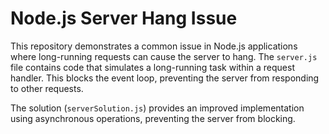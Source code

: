 # Node.js Server Hang Issue

This repository demonstrates a common issue in Node.js applications where long-running requests can cause the server to hang.  The `server.js` file contains code that simulates a long-running task within a request handler. This blocks the event loop, preventing the server from responding to other requests.

The solution (`serverSolution.js`) provides an improved implementation using asynchronous operations, preventing the server from blocking.